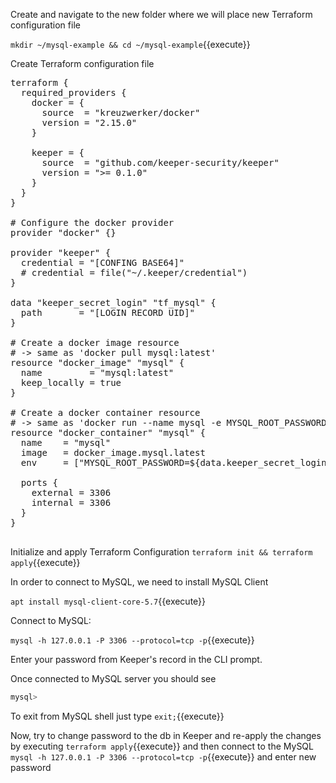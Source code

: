 Create and navigate to the new folder where we will place new Terraform configuration file

`mkdir ~/mysql-example && cd ~/mysql-example`{{execute}}

Create Terraform configuration file

<pre class="file" data-filename="mysql-example/main.tf" data-target="replace">
terraform {
  required_providers {
    docker = {
      source  = "kreuzwerker/docker"
      version = "2.15.0"
    }

    keeper = {
      source  = "github.com/keeper-security/keeper"
      version = ">= 0.1.0"
    }
  }
}

# Configure the docker provider
provider "docker" {}

provider "keeper" {
  credential = "[CONFING BASE64]"
  # credential = file("~/.keeper/credential")
}

data "keeper_secret_login" "tf_mysql" {
  path       = "[LOGIN RECORD UID]" 
}

# Create a docker image resource
# -> same as 'docker pull mysql:latest'
resource "docker_image" "mysql" {
  name         = "mysql:latest"
  keep_locally = true
}

# Create a docker container resource
# -> same as 'docker run --name mysql -e MYSQL_ROOT_PASSWORD=[PASSWORD FROM KEEPER RECORD]} -p3306:3306 -d mysql:latest'
resource "docker_container" "mysql" {
  name    = "mysql"
  image   = docker_image.mysql.latest
  env     = ["MYSQL_ROOT_PASSWORD=${data.keeper_secret_login.tf_mysql.password}"]

  ports {
    external = 3306
    internal = 3306
  }
}

</pre>

Initialize and apply Terraform Configuration
`terraform init && terraform apply`{{execute}}

In order to connect to MySQL, we need to install MySQL Client

`apt install mysql-client-core-5.7`{{execute}}

Connect to MySQL:

`mysql -h 127.0.0.1 -P 3306 --protocol=tcp -p`{{execute}}

Enter your password from Keeper's record in the CLI prompt.

Once connected to MySQL server you should see

```bash
mysql>
```

To exit from MySQL shell just type `exit;`{{execute}}

Now, try to change password to the db in Keeper and re-apply the changes by executing `terraform apply`{{execute}} and then connect to the MySQL
`mysql -h 127.0.0.1 -P 3306 --protocol=tcp -p`{{execute}}
and enter new password
